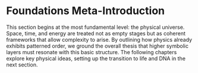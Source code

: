 # Foundations Meta-Introduction

This section begins at the most fundamental level: the physical universe. Space, time, and energy are treated not as empty stages but as coherent frameworks that allow complexity to arise. By outlining how physics already exhibits patterned order, we ground the overall thesis that higher symbolic layers must resonate with this basic structure. The following chapters explore key physical ideas, setting up the transition to life and DNA in the next section.
